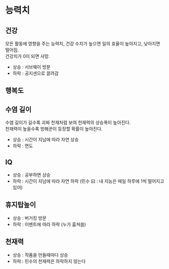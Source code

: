 능력치
====

건강
----
모든 활동에 영향을 주는 능력치, 건강 수치가 높으면 일의 효율이 높아지고, 낮아지면 떨어짐.<br>
건강치가 0이 되면 사망.
* 상승 : 서브웨이 방문
* 하락 : 공지센으로 끌려감

행복도
----

수염 길이
----
수염 길이가 길수록 괴짜 천재처럼 보여 천재력의 상승폭이 높아진다.<br>
천재력이 높을수록 방해꾼이 등장할 확률이 높아진다.
* 상승 : 시간이 지남에 따라 자연 상승
* 하락 : 면도

IQ
----
* 상승 : 공부하면 상승
* 하락 : 시간이 지남에 따라 자연 하락 (민수 曰 : 내 지능은 매일 하루에 1씩 떨어지고있어)

휴지탑높이
----
* 상승 : 버거킹 방문
* 하락 : 이벤트에 따라 하락 (누가 훔쳐씀)

천재력
----
* 상승 : 작품을 만들때마다 상승
* 하락 : 민수의 천재력은 하락하지 않는다
